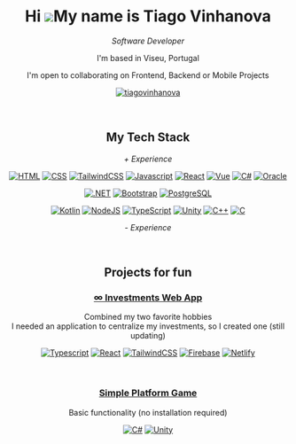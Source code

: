 <div align="center">
  
# Hi ![](https://user-images.githubusercontent.com/18350557/176309783-0785949b-9127-417c-8b55-ab5a4333674e.gif)My name is Tiago Vinhanova

<p><em>Software Developer</em></p>
<p>I'm based in Viseu, Portugal</p>
<p>I'm open to collaborating on Frontend, Backend or Mobile Projects</p>

[![tiagovinhanova](https://img.shields.io/badge/tiagovinhanova-0A66C2?style=for-the-badge&logo=linkedin&logoColor=white)](https://www.linkedin.com/in/tiagovinhanova/)

<br />

## My Tech Stack
<p><em>+ Experience</em></p>

[![HTML](https://img.shields.io/badge/HTML5-E34F26?style=for-the-badge&logo=html5&logoColor=white)](#)
[![CSS](https://img.shields.io/badge/CSS3-1572B6?style=for-the-badge&logo=css3&logoColor=white)](#)
[![TailwindCSS](https://img.shields.io/badge/Tailwind-38B2AC?style=for-the-badge&logo=tailwind-css&logoColor=white)](#)
[![Javascript](https://img.shields.io/badge/JavaScript-F7DF1E?style=for-the-badge&logo=javascript&logoColor=323330)](#)
[![React](https://img.shields.io/badge/React-20232A?style=for-the-badge&logo=react&logoColor=61DAFB)](#)
[![Vue](https://img.shields.io/badge/Vue-35495E?style=for-the-badge&logo=vuedotjs&logoColor=4FC08D)](#)
[![C#](https://img.shields.io/badge/C%23-239120?style=for-the-badge&logo=csharp&logoColor=white)](#)
[![Oracle](https://img.shields.io/badge/oracle-F80000?style=for-the-badge&logo=oracle&logoColor=white)](#)
<br />

[![.NET](https://img.shields.io/badge/.net-512BD4?style=for-the-badge&logo=dotnet&logoColor=white)](#)
[![Bootstrap](https://img.shields.io/badge/Bootstrap-563D7C?style=for-the-badge&logo=bootstrap&logoColor=white)](#)
[![PostgreSQL](https://img.shields.io/badge/PostgreSQL-316192?style=for-the-badge&logo=postgresql&logoColor=white)](#)

[![Kotlin](https://img.shields.io/badge/Kotlin-0095D5?&style=for-the-badge&logo=kotlin&logoColor=white)](#)
[![NodeJS](https://img.shields.io/badge/Node-339933?style=for-the-badge&logo=nodedotjs&logoColor=white)](#)
[![TypeScript](https://img.shields.io/badge/typescript-3178C6?style=for-the-badge&logo=typescript&logoColor=white)](#)
[![Unity](https://img.shields.io/badge/Unity-100000?style=for-the-badge&logo=unity&logoColor=white)](#)
[![C++](https://img.shields.io/badge/c++-00599C?style=for-the-badge&logo=cplusplus&logoColor=white)](#)
[![C](https://img.shields.io/badge/c-A8B9CC?style=for-the-badge&logo=c&logoColor=323330)](#)
<p><em>- Experience</em></p>
<br />

## Projects for fun

### [∞ Investments Web App](https://tiagovinhanova.com)
Combined my two favorite hobbies <br />
I needed an application to centralize my investments, so I created one (still updating)

[![Typescript](https://img.shields.io/badge/Typescript-3178C6?style=for-the-badge&logo=typescript&logoColor=white)](#)
[![React](https://img.shields.io/badge/React-20232A?style=for-the-badge&logo=react&logoColor=61DAFB)](#)
[![TailwindCSS](https://img.shields.io/badge/Tailwind-38B2AC?style=for-the-badge&logo=tailwind-css&logoColor=white)](#)
[![Firebase](https://img.shields.io/badge/Firebase-FFCA28?style=for-the-badge&logo=firebase&logoColor=white)](#)
[![Netlify](https://img.shields.io/badge/Netlify-00C7B7?style=for-the-badge&logo=netlify&logoColor=white)](#)

<br />

### [Simple Platform Game](https://vinhanova.itch.io/platform-game)
Basic functionality (no installation required)

[![C#](https://img.shields.io/badge/C%23-239120?style=for-the-badge&logo=csharp&logoColor=white)](#)
[![Unity](https://img.shields.io/badge/Unity-100000?style=for-the-badge&logo=unity&logoColor=white)](#)

<br />

<!-- ![Repository’s Stats](http://github-profile-summary-cards.vercel.app/api/cards/profile-details?username=Vinhanova&theme=github_dark) -->
</div>
